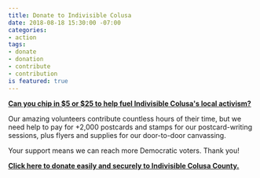 ```yaml
---
title: Donate to Indivisible Colusa
date: 2018-08-18 15:30:00 -07:00
categories:
- action
tags:
- donate
- donation
- contribute
- contribution
is featured: true
---
```


[**Can you chip in $5 or $25 to help fuel Indivisible Colusa's local activism?**](https://secure.actblue.com/donate/indivisiblecol413728470) 

Our amazing volunteers contribute countless hours of their time, but we need help to pay for +2,000 postcards and stamps for our postcard-writing sessions, plus flyers and supplies for our door-to-door canvassing.

Your support means we can reach more Democratic voters. Thank you!

[**Click here to donate easily and securely to Indivisible Colusa County.**](https://secure.actblue.com/donate/indivisiblecol413728470)